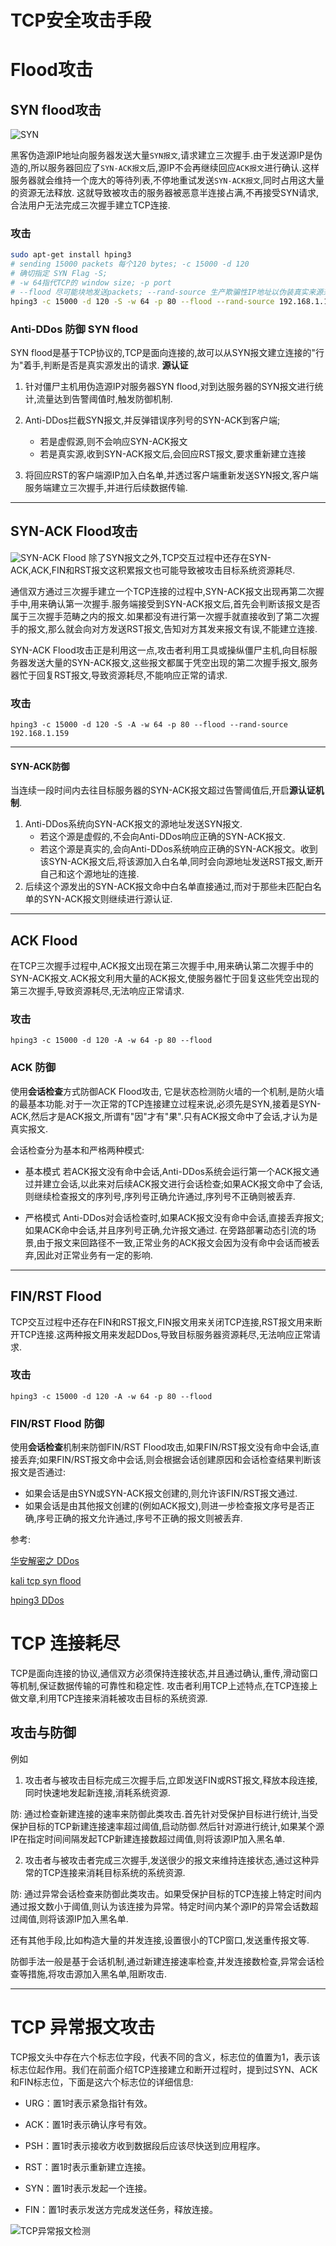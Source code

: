 # TCP安全攻击手段

# Flood攻击

## SYN flood攻击

![SYN](../images/SYNFlood.png)

黑客伪造源IP地址向服务器发送大量`SYN报文`,请求建立三次握手.由于发送源IP是伪造的,所以服务器回应了`SYN-ACK报文`后,源IP不会再继续回应`ACK报文`进行确认.这样服务器就会维持一个庞大的等待列表,不停地重试发送`SYN-ACK报文`,同时占用这大量的资源无法释放. 这就导致被攻击的服务器被恶意半连接占满,不再接受SYN请求,合法用户无法完成三次握手建立TCP连接.

### 攻击
```sh
sudo apt-get install hping3
# sending 15000 packets 每个120 bytes; -c 15000 -d 120
# 确切指定 SYN Flag -S;
# -w 64指代TCP的 window size; -p port
# --flood 尽可能块地发送packets; --rand-source 生产欺骗性IP地址以伪装真实来源来避免检测但同时停止受害者的SYN-ACK回复数据包
hping3 -c 15000 -d 120 -S -w 64 -p 80 --flood --rand-source 192.168.1.159
```

### Anti-DDos 防御 SYN flood
SYN flood是基于TCP协议的,TCP是面向连接的,故可以从SYN报文建立连接的"行为"着手,判断是否是真实源发出的请求. **源认证**

1. 针对僵尸主机用伪造源IP对服务器SYN flood,对到达服务器的SYN报文进行统计,流量达到告警阈值时,触发防御机制.

2. Anti-DDos拦截SYN报文,并反弹错误序列号的SYN-ACK到客户端;
    - 若是虚假源,则不会响应SYN-ACK报文
    - 若是真实源,收到SYN-ACK报文后,会回应RST报文,要求重新建立连接

3. 将回应RST的客户端源IP加入白名单,并透过客户端重新发送SYN报文,客户端服务端建立三次握手,并进行后续数据传输.

---

## SYN-ACK Flood攻击

![SYN-ACK Flood](../images/SYN-ACKFlood.png)
除了SYN报文之外,TCP交互过程中还存在SYN-ACK,ACK,FIN和RST报文这积累报文也可能导致被攻击目标系统资源耗尽.

通信双方通过三次握手建立一个TCP连接的过程中,SYN-ACK报文出现再第二次握手中,用来确认第一次握手.服务端接受到SYN-ACK报文后,首先会判断该报文是否属于三次握手范畴之内的报文.如果都没有进行第一次握手就直接收到了第二次握手的报文,那么就会向对方发送RST报文,告知对方其发来报文有误,不能建立连接.

SYN-ACK Flood攻击正是利用这一点,攻击者利用工具或操纵僵尸主机,向目标服务器发送大量的SYN-ACK报文,这些报文都属于凭空出现的第二次握手报文,服务器忙于回复RST报文,导致资源耗尽,不能响应正常的请求.

### 攻击
```
hping3 -c 15000 -d 120 -S -A -w 64 -p 80 --flood --rand-source 192.168.1.159
```

---

#### SYN-ACK防御

当连续一段时间内去往目标服务器的SYN-ACK报文超过告警阈值后,开启**源认证机制**.
1. Anti-DDos系统向SYN-ACK报文的源地址发送SYN报文.
    - 若这个源是虚假的,不会向Anti-DDos响应正确的SYN-ACK报文.
    - 若这个源是真实的,会向Anti-DDos系统响应正确的SYN-ACK报文。收到该SYN-ACK报文后,将该源加入白名单,同时会向源地址发送RST报文,断开自己和这个源地址的连接.
2. 后续这个源发出的SYN-ACK报文命中白名单直接通过,而对于那些未匹配白名单的SYN-ACK报文则继续进行源认证.

---
## ACK Flood

在TCP三次握手过程中,ACK报文出现在第三次握手中,用来确认第二次握手中的SYN-ACK报文.ACK报文利用大量的ACK报文,使服务器忙于回复这些凭空出现的第三次握手,导致资源耗尽,无法响应正常请求.

### 攻击
```
hping3 -c 15000 -d 120 -A -w 64 -p 80 --flood 
```


### ACK 防御

使用**会话检查**方式防御ACK Flood攻击, 它是状态检测防火墙的一个机制,是防火墙的最基本功能.对于一次正常的TCP连接建立过程来说,必须先是SYN,接着是SYN-ACK,然后才是ACK报文,所谓有"因"才有"果".只有ACK报文命中了会话,才认为是真实报文.

会话检查分为基本和严格两种模式:
- 基本模式
若ACK报文没有命中会话,Anti-DDos系统会运行第一个ACK报文通过并建立会话,以此来对后续ACK报文进行会话检查;如果ACK报文命中了会话,则继续检查报文的序列号,序列号正确允许通过,序列号不正确则被丢弃.

- 严格模式
Anti-DDos对会话检查时,如果ACK报文没有命中会话,直接丢弃报文;如果ACK命中会话,并且序列号正确,允许报文通过.
在旁路部署动态引流的场景,由于报文来回路径不一致,正常业务的ACK报文会因为没有命中会话而被丢弃,因此对正常业务有一定的影响.

---
## FIN/RST Flood

TCP交互过程中还存在FIN和RST报文,FIN报文用来关闭TCP连接,RST报文用来断开TCP连接.这两种报文用来发起DDos,导致目标服务器资源耗尽,无法响应正常请求.

### 攻击
```
hping3 -c 15000 -d 120 -A -w 64 -p 80 --flood 
```

### FIN/RST Flood 防御

使用**会话检查**机制来防御FIN/RST Flood攻击,如果FIN/RST报文没有命中会话,直接丢弃;如果FIN/RST报文命中会话,则会根据会话创建原因和会话检查结果判断该报文是否通过:
- 如果会话是由SYN或SYN-ACK报文创建的,则允许该FIN/RST报文通过.
- 如果会话是由其他报文创建的(例如ACK报文),则进一步检查报文序号是否正确,序号正确的报文允许通过,序号不正确的报文则被丢弃.


参考:

[华安解密之 DDos](https://forum.huawei.com/enterprise/zh/thread-360365-1-1.html)

[kali tcp syn flood](http://www.firewall.cx/general-topics-reviews/network-protocol-analyzers/1224-performing-tcp-syn-flood-attack-and-detecting-it-with-wireshark.html)

[hping3 DDos](https://www.darkmoreops.com/2014/08/21/dos-using-hping3-spoofed-ip-kali-linux/)

# TCP 连接耗尽

TCP是面向连接的协议,通信双方必须保持连接状态,并且通过确认,重传,滑动窗口等机制,保证数据传输的可靠性和稳定性.
攻击者利用TCP上述特点,在TCP连接上做文章,利用TCP连接来消耗被攻击目标的系统资源.

## 攻击与防御
例如
1. 攻击者与被攻击目标完成三次握手后,立即发送FIN或RST报文,释放本段连接,同时快速地发起新连接,消耗系统资源.

防: 通过检查新建连接的速率来防御此类攻击.首先针对受保护目标进行统计,当受保护目标的TCP新建连接速率超过阈值,启动防御.然后针对源进行统计,如果某个源IP在指定时间间隔发起TCP新建连接数超过阈值,则将该源IP加入黑名单.

2. 攻击者与被攻击者完成三次握手,发送很少的报文来维持连接状态,通过这种异常的TCP连接来消耗目标系统的系统资源.

防: 通过异常会话检查来防御此类攻击。如果受保护目标的TCP连接上特定时间内通过报文数小于阈值,则认为该连接为异常。特定时间内某个源IP的异常会话数超过阈值,则将该源IP加入黑名单.

还有其他手段,比如构造大量的并发连接,设置很小的TCP窗口,发送重传报文等.

防御手法一般是基于会话机制,通过新建连接速率检查,并发连接数检查,异常会话检查等措施,将攻击源加入黑名单,阻断攻击.

---


# TCP 异常报文攻击

TCP报文头中存在六个标志位字段，代表不同的含义，标志位的值置为1，表示该标志位起作用。我们在前面介绍TCP连接建立和断开过程时，提到过SYN、ACK和FIN标志位，下面是这六个标志位的详细信息:

-  URG：置1时表示紧急指针有效。

-  ACK：置1时表示确认序号有效。

-  PSH：置1时表示接收方收到数据段后应该尽快送到应用程序。

-  RST：置1时表示重新建立连接。

-  SYN：置1时表示发起一个连接。

-  FIN：置1时表示发送方完成发送任务，释放连接。

![TCP异常报文检测](../images/TCP异常报文检测.png)